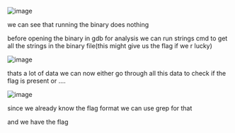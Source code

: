 
![image](https://github.com/user-attachments/assets/4250eeba-440b-4bd7-90b7-f3a711fa16b4)

we can see that running the binary does nothing


before opening the binary in gdb for analysis we can run strings cmd to get all the strings in the binary file(this might give us the flag if we r lucky)

![image](https://github.com/user-attachments/assets/85ad0ad7-a40f-4203-a7d2-7fb173f4d4d0)

thats a lot of data we can now either go through all this data to check if the flag is present or ....

![image](https://github.com/user-attachments/assets/54a43fa1-c468-4788-bb32-3b926ecaeb51)

since we already know the flag format we can use grep for that 

and we have the flag

